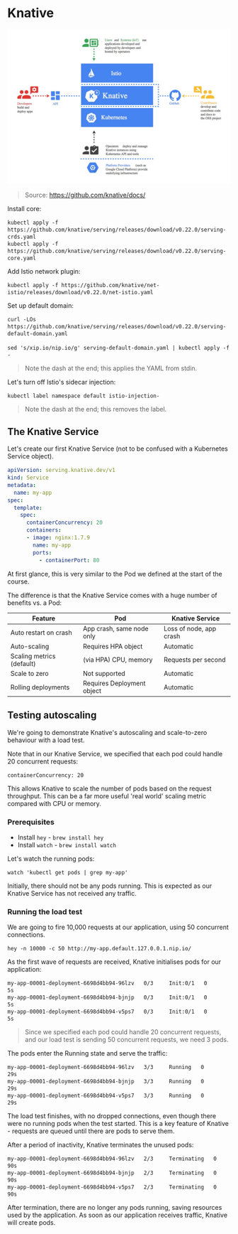 # Knative

![Knative architecture](img/knative-arch.jpeg)

> Source: https://github.com/knative/docs/

Install core:

```
kubectl apply -f https://github.com/knative/serving/releases/download/v0.22.0/serving-crds.yaml
kubectl apply -f https://github.com/knative/serving/releases/download/v0.22.0/serving-core.yaml
```

Add Istio network plugin:

```
kubectl apply -f https://github.com/knative/net-istio/releases/download/v0.22.0/net-istio.yaml
```

Set up default domain:

```
curl -LOs https://github.com/knative/serving/releases/download/v0.22.0/serving-default-domain.yaml

sed 's/xip.io/nip.io/g' serving-default-domain.yaml | kubectl apply -f -
```

> Note the dash at the end; this applies the YAML from stdin.

Let's turn off Istio's sidecar injection:

```
kubectl label namespace default istio-injection-
```

> Note the dash at the end; this removes the label.

## The Knative Service

Let's create our first Knative Service (not to be confused with a Kubernetes Service object).

```yaml
apiVersion: serving.knative.dev/v1
kind: Service
metadata:
  name: my-app
spec:
  template:
    spec:
      containerConcurrency: 20
      containers:
      - image: nginx:1.7.9
        name: my-app
        ports:
          - containerPort: 80
```

At first glance, this is very similar to the Pod we defined at the start of the course.

The difference is that the Knative Service comes with a huge number of benefits vs. a Pod:

| Feature                   | Pod                        | Knative Service         |
|---------------------------|----------------------------|-------------------------|
| Auto restart on crash     | App crash, same node only  | Loss of node, app crash |
| Auto-scaling              | Requires HPA object        | Automatic               |
| Scaling metrics (default) | (via HPA) CPU, memory      | Requests per second     |
| Scale to zero             | Not supported              | Automatic               |
| Rolling deployments       | Requires Deployment object | Automatic               |

## Testing autoscaling

We're going to demonstrate Knative's autoscaling and scale-to-zero behaviour with a load test.

Note that in our Knative Service, we specified that each pod could handle 20 concurrent requests:

	containerConcurrency: 20

This allows Knative to scale the number of pods based on the request throughput. This can be a far more useful 'real world' scaling metric compared with CPU or memory.

### Prerequisites

- Install `hey` - `brew install hey`
- Install `watch` - `brew install watch`

Let's watch the running pods:

	watch 'kubectl get pods | grep my-app'

Initially, there should not be any pods running. This is expected as our Knative Service has not received any traffic.

### Running the load test

We are going to fire 10,000 requests at our application, using 50 concurrent connections.

	hey -n 10000 -c 50 http://my-app.default.127.0.0.1.nip.io/

As the first wave of requests are received, Knative initialises pods for our application:

    my-app-00001-deployment-6698d4bb94-96lzv   0/3     Init:0/1   0          5s
    my-app-00001-deployment-6698d4bb94-bjnjp   0/3     Init:0/1   0          5s
    my-app-00001-deployment-6698d4bb94-v5ps7   0/3     Init:0/1   0          5s

> Since we specified each pod could handle 20 concurrent requests, and our load test is sending 50 concurrent requests, we need 3 pods.

The pods enter the Running state and serve the traffic:

    my-app-00001-deployment-6698d4bb94-96lzv   3/3     Running   0          29s
    my-app-00001-deployment-6698d4bb94-bjnjp   3/3     Running   0          29s
    my-app-00001-deployment-6698d4bb94-v5ps7   3/3     Running   0          29s

The load test finishes, with no dropped connections, even though there were no running pods when the test started. This is a key feature of Knative - requests are queued until there are pods to serve them.

After a period of inactivity, Knative terminates the unused pods:

    my-app-00001-deployment-6698d4bb94-96lzv   2/3     Terminating   0          90s
    my-app-00001-deployment-6698d4bb94-bjnjp   2/3     Terminating   0          90s
    my-app-00001-deployment-6698d4bb94-v5ps7   2/3     Terminating   0          90s


After termination, there are no longer any pods running, saving resources used by the application. As soon as our application receives traffic, Knative will create pods.
